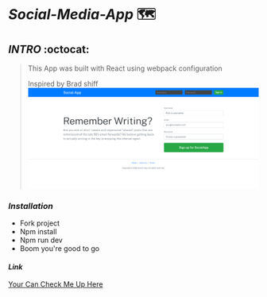 # ***_Social-Media-App_*** 🗺

## **_INTRO_**  :octocat:

>This App was built with React using webpack configuration
>
> Inspired by Brad shiff
![Screenshot](img/Screenshot.png)

### **_Installation_**

+ Fork project
+ Npm install
+ Npm run dev
+ Boom you're good to go

#### _Link_

[Your Can Check Me Up Here](https://social-media-app-gh.netlify.app/)
